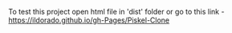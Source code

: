 To test this project open html file in 'dist' folder or go to this link - https://ildorado.github.io/gh-Pages/Piskel-Clone
